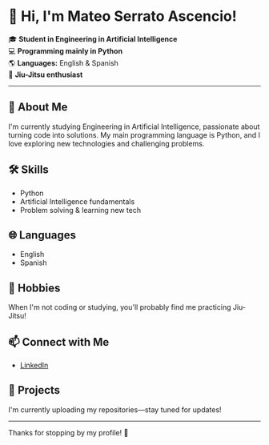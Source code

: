 # 👋 Hi, I'm Mateo Serrato Ascencio!

🎓 **Student in Engineering in Artificial Intelligence**  
💻 **Programming mainly in Python**  
🌎 **Languages:** English & Spanish  
🥋 **Jiu-Jitsu enthusiast**

---

## 🚀 About Me

I'm currently studying Engineering in Artificial Intelligence, passionate about turning code into solutions. My main programming language is Python, and I love exploring new technologies and challenging problems.

## 🛠️ Skills

- Python
- Artificial Intelligence fundamentals
- Problem solving & learning new tech

## 🌐 Languages

- English
- Spanish

## 🥋 Hobbies

When I'm not coding or studying, you'll probably find me practicing Jiu-Jitsu!

## 📫 Connect with Me

- [LinkedIn](https://www.linkedin.com/in/mateo-serrato-ascencio-39a7aa33b)

## 📂 Projects

I'm currently uploading my repositories—stay tuned for updates!
<!--
Featured repos will appear here soon:
- [IBERO](https://github.com/mateoseasc/IBERO)
- [repo_paquete_ibero_al](https://github.com/mateoseasc/repo_paquete_ibero_al)
- [hola_git](https://github.com/mateoseasc/hola_git)
-->

---

Thanks for stopping by my profile! 🚀
